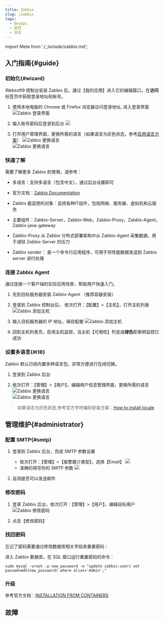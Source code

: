 ```yaml
---
title: Zabbix
slug: /zabbix
tags:
  - DevOps
  - 监控
  - 日志
---
```


import Meta from './_include/zabbix.md';

<Meta name="meta" />

## 入门指南{#guide}

### 初始化{#wizard}

Websoft9 控制台安装 Zabbix 后，通过【我的应用】进入它的编辑窗口，在**访问**标签页中获取登录地址和账号。  

1. 使用本地电脑的 Chrome 或 Firefox 浏览器访问登录地址, 进入登录界面
   ![Zabbix 登录界面](https://libs.websoft9.com/Websoft9/DocsPicture/zh/zabbix/zabbix-login-websoft9.png)

2. 输入账号密码后登录到后台
   ![](https://libs.websoft9.com/Websoft9/DocsPicture/zh/zabbix/zabbix-dashboard-websoft9.png)

3. 打开用户管理界面，更换所需的语言（如果语言为灰色状态，参考[启用语言方案](#i18)）
   ![Zabbix 更换语言](https://libs.websoft9.com/Websoft9/DocsPicture/en/zabbix/zabbix-changelang-websoft9.png)  
   ![Zabbix 更换语言](https://libs.websoft9.com/Websoft9/DocsPicture/zh/zabbix/zabbix-dashboardzh-websoft9.png)

### 快速了解

需要了解更多 Zabbix 的使用，请参考：

- 多语言：支持多语言（包含中文），通过后台设置即可

- 官方文档：[Zabbix Documentation](https://www.zabbix.com/documentation/current/)

- Zabbix 能监控的对象：监控各种IT组件，包括网络、服务器、虚拟机和云服务

- 主要组件：Zabbix-Server，Zabbix-Web，Zabbix-Proxy，Zabbix-Agent，Zabbix-java-gateway

- Zabbix-Proxy 从 Zabbix 分布式部署架构中从 Zabbix-Agent 采集数据，用于减轻 Zabbix-Server 的压力

- Zabbix sender： 是一个命令行应用程序，可用于将性能数据发送到 Zabbix server 进行处理

### 连接 Zabbix Agent

通过连接一个客户端的实际应用场景，帮助用户快速入门。  

1. 先到目标服务器安装 Zabbix-Agent （推荐容器安装）

2. 登录到 Zabbix 控制台后， 依次打开：【配置】>【主机】，打开主机列表
   ![Zabbix 添加主机](https://libs.websoft9.com/Websoft9/DocsPicture/zh/zabbix/zabbix-edithost001-websoft9.png)

3. 输入目标服务器的 IP 地址，保存配置
   ![Zabbix 添加主机](https://libs.websoft9.com/Websoft9/DocsPicture/zh/zabbix/zabbix-edithost002-websoft9.png)

4. 回到主机列表页，启用主机监控，当主机【可用性】列变成**绿色**即表明监控已成功

### 设置多语言{#i18}

Zabbix 默认已经内置多种语言包，非常方便进行在线切换。

1. 登录到 Zabbix 后台

2. 依次打开：【管理】>【用户】，编辑用户信息管理界面，更换所需的语言
   ![Zabbix 更换语言](https://libs.websoft9.com/Websoft9/DocsPicture/en/zabbix/zabbix-changelang-websoft9.png)  
   ![Zabbix 更换语言](https://libs.websoft9.com/Websoft9/DocsPicture/zh/zabbix/zabbix-dashboardzh-websoft9.png)

> 如果语言为灰色状态,参考官方字符编码安装方案：[How to install locale](https://zabbix.org/wiki/How_to/install_locale)


## 管理维护{#administrator}

### 配置 SMTP{#smtp}

1. 登录到 Zabbix 后台，完成 SMTP 参数设置  
  
   - 依次打开：【管理】>【报警媒介类型】，选择【Email】
     ![](https://libs.websoft9.com/Websoft9/DocsPicture/zh/zabbix/zabbix-opensmtp-websoft9.png)
   - 准确的填写你的 SMTP 参数
     ![](https://libs.websoft9.com/Websoft9/DocsPicture/zh/zabbix/zabbix-smtpsetting-websoft9.png) 

2. 自测是否可以发送邮件

### 修改密码

1. 登录 Zabbix 后台，依次打开：【管理】>【用户】，编辑目标用户
  ![Zabbix 修改密码](https://libs.websoft9.com/Websoft9/DocsPicture/zh/zabbix/zabbix-modifypw-websoft9.png)

2. 点击【修改密码】

### 找回密码

忘记了密码需要通过修改数据库相关字段来重置密码：

进入 Zabbix 数据库，在 SQL 窗口运行重置密码的命令：

```
sudo mysql -uroot -p new_password -e "update zabbix.users set passwd=md5(new_password) where alias='Admin';"
```

### 升级

参考官方文档：[INSTALLATION FROM CONTAINERS](https://www.zabbix.com/documentation/5.0/manual/installation/containers)

## 故障

